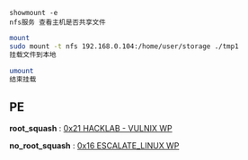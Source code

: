 

```
showmount -e  
nfs服务 查看主机是否共享文件
```

```bash
mount 
sudo mount -t nfs 192.168.0.104:/home/user/storage ./tmp1
挂载文件到本地

umount
结束挂载
```

## PE

**root_squash** :
[0x21 HACKLAB - VULNIX WP](../../0X0A%20vulhub%20WP/第三组推荐靶机%20Linux/0x21%20HACKLAB%20-%20VULNIX%20WP.md)

**no_root_squash** :
[0x16 ESCALATE_LINUX WP](../../0X0A%20vulhub%20WP/第三组推荐靶机%20Linux/0x16%20ESCALATE_LINUX%20WP.md)
